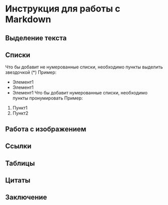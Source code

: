 # Инструкция для работы с Markdown

## Выделение текста
 
## Списки
Что бы добавит не нумерованные списки, необходимо пункты выделить звездочкой (*)
Пример: 
* Элемент1
* Элемент1
* Элемент1
Что бы добавит нумерованные списки, необходимо пункты пронумировать
Пример:
1. Пункт1
2. Пункт2
## Работа с изображением

## Ссылки

## Таблицы

## Цитаты

## Заключение
